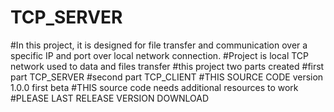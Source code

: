 # TCP_SERVER

#In this project, it is designed for file transfer and communication over a specific IP and port over local network connection.
#Project is local TCP network used to data and files transfer
#this project two parts created
#first part TCP_SERVER
#second part TCP_CLIENT
#THIS SOURCE CODE version 1.0.0 first beta
#THIS source code needs additional resources to work
#PLEASE LAST RELEASE VERSION DOWNLOAD
